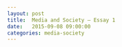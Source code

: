```yaml
---
layout: post
title:  Media and Society – Essay 1
date:   2015-09-08 09:00:00
categories: media-society
---
```


